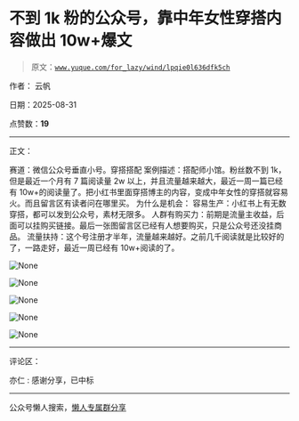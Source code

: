 # 不到 1k 粉的公众号，靠中年女性穿搭内容做出 10w+爆文

> 原文：[`www.yuque.com/for_lazy/wind/lpqie0l636dfk5ch`](https://www.yuque.com/for_lazy/wind/lpqie0l636dfk5ch)

作者： 云帆

日期：2025-08-31

点赞数：**19**

* * *

正文：

赛道：微信公众号垂直小号。穿搭搭配 案例描述：搭配师小馆。粉丝数不到 1k，但是最近一个月有 7 篇阅读量 2w 以上，并且流量越来越大，最近一周一篇已经有
10w+的阅读量了。把小红书里面穿搭博主的内容，变成中年女性的穿搭就容易火。而且留言区有读者问在哪里买。 为什么是机会：
容易生产：小红书上有无数穿搭，都可以发到公众号，素材无限多。
人群有购买力：前期是流量主收益，后面可以挂购买链接。最后一张图留言区已经有人想要购买，只是公众号还没挂商品。
流量扶持：这个号注册才半年，流量越来越好。之前几千阅读就是比较好的了，一路走好，最近一周已经有 10w+阅读的了。

![](img/d706bda7b5d6a40168645ec15b07ad9f.png "None")

![](img/44aceaee9bbe2aa8c5a9a92af1a10201.png "None")

![](img/43fdd43b658f9c74f21f60966ad98a3d.png "None")

![](img/a00f01c88256ea2dfbec13042b5891f7.png "None")

![](img/ec10b56e970ed4cefd0fa65d99f4d60b.png "None")

* * *

评论区：

亦仁 : 感谢分享，已中标

* * *

公众号懒人搜索，[懒人专属群分享](https://lazybook.fun/#/blog/group)